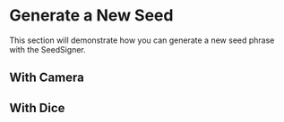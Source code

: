 # Generate a New Seed
This section will demonstrate how you can generate a new seed phrase with the SeedSigner. 

## With Camera

## With Dice
